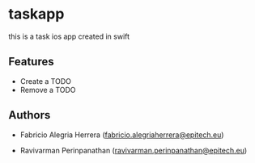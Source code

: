 # taskapp
this is a task ios app created in swift

## Features 

 - Create a TODO
 - Remove a TODO


## Authors

- Fabricio Alegria Herrera (fabricio.alegriaherrera@epitech.eu)

- Ravivarman Perinpanathan
(ravivarman.perinpanathan@epitech.eu)

